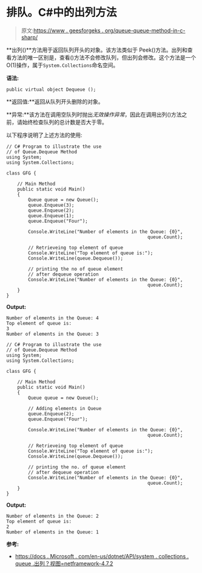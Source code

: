 # 排队。C#中的出列方法

> 原文:[https://www . geesforgeks . org/queue-queue-method-in-c-sharp/](https://www.geeksforgeeks.org/queue-dequeue-method-in-c-sharp/)

**出列()**方法用于返回队列开头的对象。该方法类似于 Peek()方法。出列和查看方法的唯一区别是，查看()方法不会修改队列，但出列会修改。这个方法是一个 O(1)操作，属于`System.Collections`命名空间。

**语法:**

```
public virtual object Dequeue ();

```

**返回值:**返回从队列开头删除的对象。

**异常:**该方法在调用空队列时抛出*无效操作异常*，因此在调用出列()方法之前，请始终检查队列的总计数是否大于零。

以下程序说明了上述方法的使用:

```
// C# Program to illustrate the use 
// of Queue.Dequeue Method
using System;
using System.Collections;

class GFG {

    // Main Method
    public static void Main()
    {
        Queue queue = new Queue();
        queue.Enqueue(3);
        queue.Enqueue(2);
        queue.Enqueue(1);
        queue.Enqueue("Four");

        Console.WriteLine("Number of elements in the Queue: {0}",
                                                    queue.Count);

        // Retrieveing top element of queue
        Console.WriteLine("Top element of queue is:");
        Console.WriteLine(queue.Dequeue());

        // printing the no of queue element 
        // after dequeue operation
        Console.WriteLine("Number of elements in the Queue: {0}",
                                                    queue.Count);
    }
}
```

**Output:**

```
Number of elements in the Queue: 4
Top element of queue is:
3
Number of elements in the Queue: 3

```

```
// C# Program to illustrate the use 
// of Queue.Dequeue Method
using System;
using System.Collections;

class GFG {

    // Main Method
    public static void Main()
    {
        Queue queue = new Queue();

        // Adding elements in Queue
        queue.Enqueue(2);
        queue.Enqueue("Four");

        Console.WriteLine("Number of elements in the Queue: {0}",
                                                    queue.Count);

        // Retrieveing top element of queue
        Console.WriteLine("Top element of queue is:");
        Console.WriteLine(queue.Dequeue());

        // printing the no. of queue element
        // after dequeue operation
        Console.WriteLine("Number of elements in the Queue: {0}",
                                                    queue.Count);
    }
}
```

**Output:**

```
Number of elements in the Queue: 2
Top element of queue is:
2
Number of elements in the Queue: 1

```

**参考:**

*   [https://docs . Microsoft . com/en-us/dotnet/API/system . collections . queue .出列？视图=netframework-4.7.2](https://docs.microsoft.com/en-us/dotnet/api/system.collections.queue.dequeue?view=netframework-4.7.2)